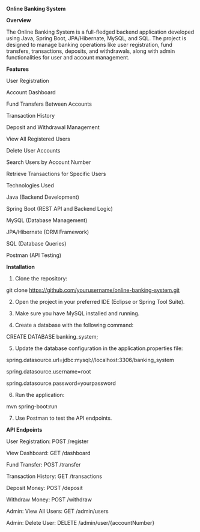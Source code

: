 **Online Banking System**

**Overview**

The Online Banking System is a full-fledged backend application developed using Java, Spring Boot, JPA/Hibernate, MySQL, and SQL. The project is designed to manage banking operations like user registration, fund transfers, transactions, deposits, and withdrawals, along with admin functionalities for user and account management.

**Features**

User Registration

Account Dashboard

Fund Transfers Between Accounts

Transaction History

Deposit and Withdrawal Management

View All Registered Users

Delete User Accounts

Search Users by Account Number

Retrieve Transactions for Specific Users

Technologies Used

Java (Backend Development)

Spring Boot (REST API and Backend Logic)

MySQL (Database Management)

JPA/Hibernate (ORM Framework)

SQL (Database Queries)

Postman (API Testing)

**Installation**

1. Clone the repository:

git clone https://github.com/yourusername/online-banking-system.git

2. Open the project in your preferred IDE (Eclipse or Spring Tool Suite).

3. Make sure you have MySQL installed and running.

4. Create a database with the following command:

CREATE DATABASE banking_system;

5. Update the database configuration in the application.properties file:

spring.datasource.url=jdbc:mysql://localhost:3306/banking_system

spring.datasource.username=root

spring.datasource.password=yourpassword

6. Run the application:

mvn spring-boot:run

7. Use Postman to test the API endpoints.

**API Endpoints**

User Registration: POST /register

View Dashboard: GET /dashboard

Fund Transfer: POST /transfer

Transaction History: GET /transactions

Deposit Money: POST /deposit

Withdraw Money: POST /withdraw

Admin: View All Users: GET /admin/users

Admin: Delete User: DELETE /admin/user/{accountNumber}
